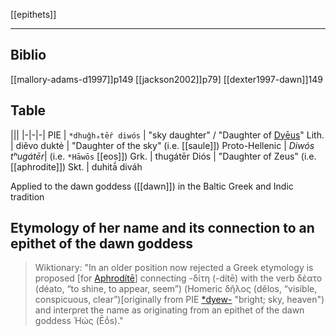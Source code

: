 [[epithets]]
***
## Biblio
[[mallory-adams-d1997]]p149
[[jackson2002]]p79]
[[dexter1997-dawn]]149

## Table
|||
|-|-|-|
PIE | `*dhuĝhₐtḗr diwós` | "sky daughter" / "Daughter of [Dyēus](day-sky-father.md)"
Lith. | diẽvo duktė  | "Daughter of the sky" (i.e. [[saule]])
Proto-Hellenic | *Diwós tʰugátēr*| (i.e. `*Hāwōs` [[eos]])
Grk. | thugátēr Diós | "Daughter of Zeus" (i.e. [[aphrodite]])
Skt. | duhitā́ diváh



Applied to the dawn goddess ([[dawn]]) in the Baltic Greek and Indic tradition

## Etymology of her name and its connection to an epithet of the dawn goddess
> Wiktionary:
> "In an older position now rejected a Greek etymology is proposed [for [Aphrodítē](aphrodite.md)] connecting -δίτη (-dítē) with the verb δέατο (déato, “to shine, to appear, seem”) (Homeric δῆλος (dêlos, “visible, conspicuous, clear”)[originally from PIE [*dyew-](https://en.wiktionary.org/wiki/Reconstruction:Proto-Indo-European/dyew-) "bright; sky, heaven") and interpret the name as originating from an epithet of the dawn goddess Ἠώς (Ēṓs)."